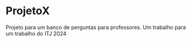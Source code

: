 # ProjetoX
Projeto para um banco de perguntas para professores. Um trabalho para um trabalho do ITJ 2024
